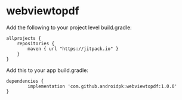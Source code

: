 # webviewtopdf

Add the following to your project level build.gradle:

    allprojects {	
        repositories {
	        maven { url "https://jitpack.io" }
        }
    }

Add this to your app build.gradle:	

	dependencies {
	        implementation 'com.github.androidpk:webviewtopdf:1.0.0'
	}
